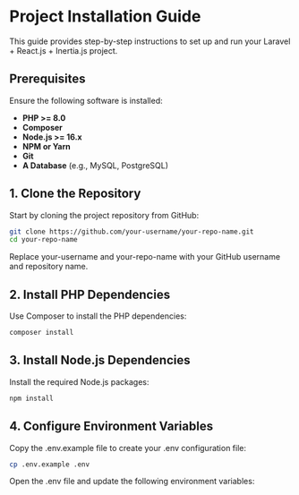 # Project Installation Guide

This guide provides step-by-step instructions to set up and run your Laravel + React.js + Inertia.js project.

## Prerequisites

Ensure the following software is installed:

- **PHP >= 8.0**
- **Composer**
- **Node.js >= 16.x**
- **NPM or Yarn**
- **Git**
- **A Database** (e.g., MySQL, PostgreSQL)

## 1. Clone the Repository

Start by cloning the project repository from GitHub:

```bash
git clone https://github.com/your-username/your-repo-name.git
cd your-repo-name
```
Replace your-username and your-repo-name with your GitHub username and repository name.

## 2. Install PHP Dependencies

Use Composer to install the PHP dependencies:

```bash
composer install
```
## 3. Install Node.js Dependencies

Install the required Node.js packages:

```bash
npm install
```

## 4. Configure Environment Variables

Copy the .env.example file to create your .env configuration file:

```bash
cp .env.example .env
```
Open the .env file and update the following environment variables:

